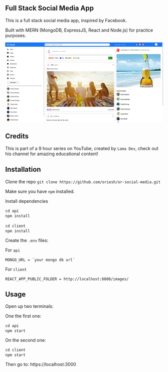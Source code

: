 ## Full Stack Social Media App

This is a full stack social media app, inspired by Facebook.

Built with MERN (MongoDB, ExpressJS, React and Node.js) for practice purposes.

<img src="./screenshots/feed.png" width="800" height="auto"></img>

## Credits

This is part of a 9 hour series on YouTube, created by `Lama Dev`, check out his channel for amazing educational content!

## Installation

Clone the repo
`git clone https://github.com/oriesh/or-social-media.git`

Make sure you have `npm` installed.

Install dependencies

    cd api
    npm install

    cd client
    npm install

Create the `.env` files:

For `api`

    MONGO_URL = `your mongo db url`

For `client`

    REACT_APP_PUBLIC_FOLDER = http://localhost:8800/images/

## Usage

Open up two terminals:

One the first one:

    cd api
    npm start

On the second one:

    cd client
    npm start

Then go to: https://localhost:3000
